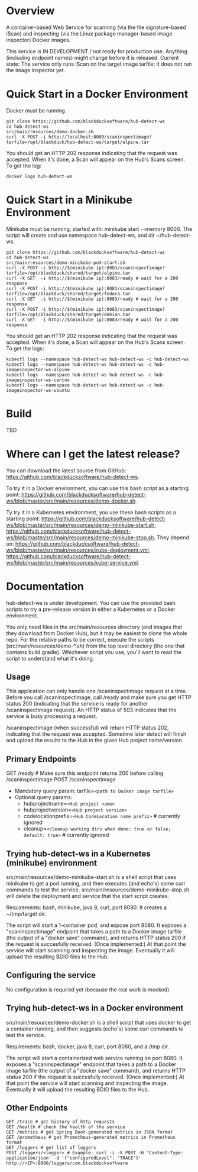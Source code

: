 # Overview #
A container-based Web Service for scanning (via the file signature-based iScan) and inspecting (via the Linux package manager-based image inspector) Docker images.

This service is IN DEVELOPMENT / not ready for production use. Anything (including endpoint names) might change before it is released. Current state: The service only runs iScan on the target image tarfile; it does not run the image inspector yet.

# Quick Start in a Docker Environment #
Docker must be running.

```
git clone https://github.com/blackducksoftware/hub-detect-ws
cd hub-detect-ws
src/main/resources/demo-docker.sh
curl -X POST -i http://localhost:8080/scaninspectimage?tarfile=/opt/blackduck/hub-detect-ws/target/alpine.tar

```
You should get an HTTP 202 response indicating that the request was accepted. When it's done, a Scan will appear on the Hub's Scans screen. To get the log:
```
docker logs hub-detect-ws
```

# Quick Start in a Minikube Environment
Minikube must be running, started with: minikube start --memory 8000. The script will create and use namespace hub-detect-ws, and dir ~/hub-detect-ws.

```
git clone https://github.com/blackducksoftware/hub-detect-ws
cd hub-detect-ws
src/main/resources/demo-minikube-pod-start.sh
curl -X POST -i http://$(minikube ip):8083/scaninspectimage?tarfile=/opt/blackduck/shared/target/alpine.tar
curl -X GET  -i http://$(minikube ip):8083/ready # wait for a 200 response
curl -X POST -i http://$(minikube ip):8083/scaninspectimage?tarfile=/opt/blackduck/shared/target/fedora.tar
curl -X GET  -i http://$(minikube ip):8083/ready # wait for a 200 response
curl -X POST -i http://$(minikube ip):8083/scaninspectimage?tarfile=/opt/blackduck/shared/target/debian.tar
curl -X GET  -i http://$(minikube ip):8083/ready # wait for a 200 response
```
You should get an HTTP 202 response indicating that the request was accepted. When it's done, a Scan will appear on the Hub's Scans screen. To get the logs:
```
kubectl logs --namespace hub-detect-ws hub-detect-ws -c hub-detect-ws
kubectl logs --namespace hub-detect-ws hub-detect-ws -c hub-imageinspector-ws-alpine
kubectl logs --namespace hub-detect-ws hub-detect-ws -c hub-imageinspector-ws-centos
kubectl logs --namespace hub-detect-ws hub-detect-ws -c hub-imageinspector-ws-ubuntu
```

# Build #
TBD

# Where can I get the latest release? #
You can download the latest source from GitHub: https://github.com/blackducksoftware/hub-detect-ws. 

To try it in a Docker environment, you can use this bash script as a starting point: https://github.com/blackducksoftware/hub-detect-ws/blob/master/src/main/resources/demo-docker.sh.

Ty try it in a Kubernetes environment, you use these bash scripts as a starting point: https://github.com/blackducksoftware/hub-detect-ws/blob/master/src/main/resources/demo-minikube-start.sh, https://github.com/blackducksoftware/hub-detect-ws/blob/master/src/main/resources/demo-minikube-stop.sh. They depend on: https://github.com/blackducksoftware/hub-detect-ws/blob/master/src/main/resources/kube-deployment.yml, https://github.com/blackducksoftware/hub-detect-ws/blob/master/src/main/resources/kube-service.yml.

# Documentation #
hub-detect-ws is under development. You can use the provided bash scripts to try a pre-release version in either a Kubernetes or a Docker environment.

You only need files in the src/main/resources directory (and images that they download from Docker Hub), but it may be easiest to clone the whole repo. For the relative paths to be correct, execute the scripts (src/main/resources/demo-*.sh) from the top level directory (the one that contains build.gradle). Whichever script you use, you'll want to read the script to understand what it's doing.

## Usage ##

This application can only handle one /scaninspectimage request at a time. Before you call /scaninspectimage, call /ready and make sure you get HTTP status 200 (indicating that the service is ready for another /scaninspectimage request). An HTTP status of 503 indicates that the service is busy processing a request.

/scaninspectimage (when successful) will return HTTP status 202, indicating that the request was accepted. Sometime later detect will finish and upload the results to the Hub in the given Hub project name/version.

## Primary Endpoints ##

GET /ready # Make sure this endpoint returns 200 before calling /scaninspectimage
POST /scaninspectimage
* Mandatory query param: tarfile=`<path to Docker image tarfile>`
* Optional query params:
  * hubprojectname=`<Hub project name>`
  * hubprojectversion=`<Hub project version>`
  * codelocationprefix=`<Hub CodeLocation name prefix>` # currently ignored
  * cleanup=`<cleanup working dirs when done: true or false; default: true>` # currently ignored

## Trying hub-detect-ws in a Kubernetes (minikube) environment ##

src/main/resources/demo-minikube-start.sh is a shell script that uses minikube to get a pod running, and then executes (and echo's) some curl commands to test the service.
src/main/resources/demo-minikube-stop.sh will delete the deployment and service that the start script creates.

Requirements: bash, minikube, java 8, curl, port 8080. It creates a ~/tmp/target dir.

The script will start a 1-container pod, and expose port 8080. It exposes a "scaninspectimage" endpoint that takes a path to a Docker image tarfile (the output of a "docker save" command), and returns HTTP status 200 if the request is succesfully received. (Once implemented:) At that point the service will start scanning and inspecting the image. Eventually it will upload the resulting BDIO files to the Hub.

## Configuring the service ##

No configuration is required yet (because the real work is mocked).

## Trying hub-detect-ws in a Docker environment ##

src/main/resources/demo-docker.sh is a shell script that uses docker to get a container running, and then suggests (echo's) some curl commands to test the service.

Requirements: bash, docker, java 8, curl, port 8080, and a /tmp dir.

The script will start a containerized web service running on port 8080. It exposes a "scaninspectimage" endpoint that takes a path to a Docker image tarfile (the output of a "docker save" command), and returns HTTP status 200 if the request is succesfully received. (Once implemented:) At that point the service will start scanning and inspecting the image. Eventually it will upload the resulting BDIO files to the Hub.

## Other Endpoints ##

```
GET /trace # get history of http requests
GET /health # check the health of the service
GET /metrics # get Spring Boot-generated metrics in JSON format
GET /prometheus # get Prometheus-generated metrics in Prometheus format
GET /loggers # get list of loggers
POST /loggers/<logger> # Example: curl -i -X POST -H 'Content-Type: application/json' -d '{"configuredLevel": "TRACE"}' http://<IP>:8080/loggers/com.blackducksoftware
```

